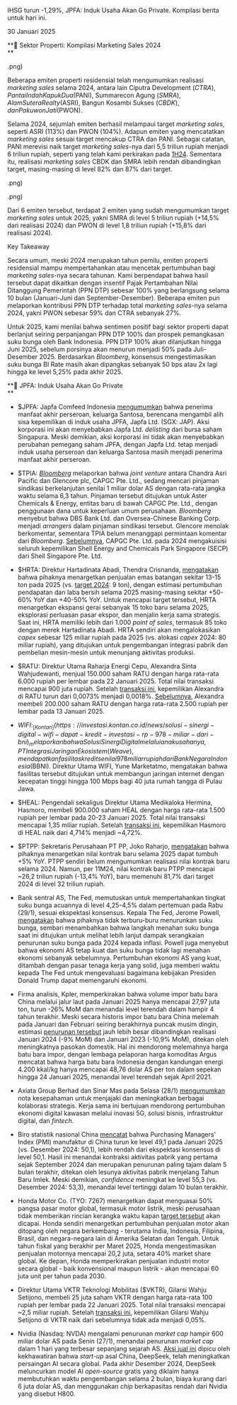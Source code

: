 IHSG turun -1,29%, JPFA: Induk Usaha Akan Go Private. Kompilasi berita untuk hari ini.

30 Januari 2025

**🏡 Sektor Properti: Kompilasi Marketing Sales 2024  
**

.png)

Beberapa emiten properti residensial telah mengumumkan realisasi _marketing sales_ selama 2024, antara lain Ciputra Development ($CTRA), Pantai Indah Kapuk Dua ($PANI), Summarecon Agung ($SMRA), Alam Sutera Realty ($ASRI), Bangun Kosambi Sukses ($CBDK), dan Pakuwon Jati ($PWON).

Selama 2024, sejumlah emiten berhasil melampaui target _marketing sales_, seperti ASRI (113%) dan PWON (104%). Adapun emiten yang mencatatkan _marketing sales_ sesuai target mencakup CTRA dan PANI. Sebagai catatan, PANI merevisi naik target _marketing sales_-nya dari 5,5 triliun rupiah menjadi 6 triliun rupiah, seperti yang telah kami perkirakan pada [1H24](https://snips.stockbit.com/snips-terbaru/sektor-properti-kompilasi-marketing-sales-1h24#:~:text=Sementara%20itu%2C%20marketing%20sales%20PANI%20berpeluang%20melebihi%20target%202024%2C%20sehingga%20perseroan%20berpotensi%20merevisi%20naik%20target%20mereka.). Sementara itu, realisasi _marketing sales_ CBDK dan SMRA lebih rendah dibandingkan target, masing-masing di level 82% dan 87% dari target.

.png)

.png)

Dari 6 emiten tersebut, terdapat 2 emiten yang sudah mengumumkan target _marketing sales_ untuk 2025, yakni SMRA di level 5 triliun rupiah (+14,5% dari realisasi 2024) dan PWON di level 1,8 triliun rupiah (+15,8% dari realisasi 2024).

Key Takeaway

Secara umum, meski 2024 merupakan tahun pemilu, emiten properti residensial mampu mempertahankan atau mencetak pertumbuhan bagi _marketing sales_-nya secara tahunan. Kami berpendapat bahwa hasil tersebut dapat dikaitkan dengan insentif Pajak Pertambahan Nilai Ditanggung Pemerintah (PPN DTP) sebesar 100% yang berlangsung selama 10 bulan (Januari-Juni dan September-Desember). Beberapa emiten pun melaporkan kontribusi PPN DTP terhadap total _marketing sales_-nya selama 2024, yakni PWON sebesar 59% dan CTRA sebanyak 27%.

Untuk 2025, kami menilai bahwa sentimen positif bagi sektor properti dapat berlanjut seiring perpanjangan PPN DTP 100% dan prospek pemangkasan suku bunga oleh Bank Indonesia. PPN DTP 100% akan dilanjutkan hingga Juni 2025, sebelum porsinya akan menurun menjadi 50% pada Juli-Desember 2025. Berdasarkan _Bloomberg_, konsensus mengestimasikan suku bunga BI Rate masih akan dipangkas sebanyak 50 bps atau 2x lagi hingga ke level 5,25% pada akhir 2025.

**🐔 JPFA: Induk Usaha Akan Go Private  
**

- $JPFA: Japfa Comfeed Indonesia [mengumumkan](https://www.idx.co.id/StaticData/NewsAndAnnouncement/ANNOUNCEMENTSTOCK/From_EREP/202501/0085d8ba0a_e118eee4a2.pdf) bahwa penerima manfaat akhir perseroan, keluarga Santosa, berencana mengambil alih sisa kepemilikan di induk usaha JPFA, Japfa Ltd. (SGX: JAP). Aksi korporasi ini akan menyebabkan Japfa Ltd. _delisting_ dari bursa saham Singapura. Meski demikian, aksi korporasi ini tidak akan menyebabkan perubahan pemegang saham JPFA, dengan Japfa Ltd. tetap menjadi induk usaha perseroan dan keluarga Santosa masih menjadi penerima manfaat akhir perseroan.
- $TPIA: _[Bloomberg](https://www.bloomberg.com/news/articles/2025-01-28/glencore-indonesia-jv-eyes-1-billion-sustainability-linked-loan)_ melaporkan bahwa _joint venture_ antara Chandra Asri Pacific dan Glencore plc, CAPGC Pte. Ltd., sedang mencari pinjaman sindikasi berkelanjutan senilai 1 miliar dolar AS dengan rata-rata jangka waktu selama 6,3 tahun. Pinjaman tersebut ditujukan untuk Aster Chemicals & Energy, entitas baru di bawah CAPGC Pte. Ltd., dengan penggunaan dana untuk keperluan umum perusahaan. _Bloomberg_ menyebut bahwa DBS Bank Ltd. dan Oversea-Chinese Banking Corp. menjadi _arrangers_ dalam pinjaman sindikasi tersebut. Glencore menolak berkomentar, sementara TPIA belum menanggapi permintaan komentar dari _Bloomberg_. [Sebelumnya](https://snips.stockbit.com/snips-terbaru/ptba-dan-antm-tebar-dividen-jumbo-musim-dividen-berlanjut#:~:text=%24TPIA%3A%C2%A0Chandra,di%20Pulau%20Jurong.), CAPGC Pte. Ltd. pada 2024 mengakuisisi seluruh kepemilikan Shell Energy and Chemicals Park Singapore (SECP) dari Shell Singapore Pte. Ltd.
- $HRTA: Direktur Hartadinata Abadi, Thendra Crisnanda, [mengatakan](https://investasi.kontan.co.id/news/ini-strategi-hartadinata-hrta-kejar-penjualan-emas-hingga-15-ton-pada-2025) bahwa pihaknya menargetkan penjualan emas batangan sekitar 13-15 ton pada 2025 (vs. [target 2024](https://market.bisnis.com/read/20240424/192/1760193/hartadinata-hrta-bidik-pendapatan-rp189-triliun-2024): 9 ton), dengan estimasi pertumbuhan pendapatan dan laba bersih selama 2025 masing-masing sekitar +50-60% YoY dan +40-50% YoY. Untuk mencapai target tersebut, HRTA menargetkan ekspansi gerai sebanyak 15 toko baru selama 2025, eksplorasi perluasan pasar ekspor, dan menjalin kerja sama strategis. Saat ini, HRTA memiliki lebih dari 1.000 _point of sales_, termasuk 85 toko dengan merek Hartadinata Abadi. HRTA sendiri akan mengalokasikan _capex_ sebesar 125 miliar rupiah pada 2025 (vs. alokasi _capex_ 2024: 80 miliar rupiah), yang ditujukan untuk pengembangan integrasi pabrik dan pembelian mesin-mesin untuk menunjang aktivitas produksi.
- $RATU: Direktur Utama Raharja Energi Cepu, Alexandra Sinta Wahjudewanti, menjual 150.000 saham RATU dengan harga rata-rata 6.000 rupiah per lembar pada 22 Januari 2025. Total nilai transaksi mencapai 900 juta rupiah. Setelah [transaksi ini](https://www.idx.co.id/StaticData/NewsAndAnnouncement/ANNOUNCEMENTSTOCK/From_EREP/202501/871fda0629_9dd05542e7.pdf), kepemilikan Alexandra di RATU turun dari 0,0073% menjadi 0,0018%. [Sebelumnya](https://snips.stockbit.com/snips-terbaru/ekonomi-china-lampaui-ekspektasi-impor-batu-bara-ath#:~:text=%24RATU%3A%C2%A0Direktur%20Utama%20Raharja%20Energi%20Cepu%2C%20Alexandra%20Sinta%20Wahjudewanti%2C%C2%A0membeli%20200.000%20saham%20RATU%C2%A0dengan%20harga%20rata%E2%80%93rata%C2%A02.500%20rupiah%20per%20lembar%C2%A0pada%2013%20Januari%202025.%20Total%20nilai%20transaksi%20mencapai%C2%A0500%20juta%20rupiah.%20Setelah%C2%A0transaksi%20ini%2C%20kepemilikan%20Alexandra%20di%20RATU%20naik%20dari%200%25%20menjadi%200%2C0073%25.), Alexandra membeli 200.000 saham RATU dengan harga rata-rata 2.500 rupiah per lembar pada 13 Januari 2025.
- $WIFI: _[Kontan](https://investasi.kontan.co.id/news/solusi-sinergi-digital-wifi-dapat-kredit-investasi-rp-978-miliar-dari-bni)_ melaporkan bahwa Solusi Sinergi Digital melalui anak usahanya, PT Integrasi Jaringan Ekosistem (Weave), mendapatkan fasilitas kredit senilai 978 miliar rupiah dari Bank Negara Indonesia ($BBNI). Direktur Utama WIFI, Yune Marketatmo, mengatakan bahwa fasilitas tersebut ditujukan untuk membangun jaringan internet dengan kecepatan tinggi hingga 100 Mbps bagi 40 juta rumah tangga di Pulau Jawa.
- $HEAL: Pengendali sekaligus Direktur Utama Medikaloka Hermina, Hasmoro, membeli 900.000 saham HEAL dengan harga rata-rata 1.500 rupiah per lembar pada 20-23 Januari 2025. Total nilai transaksi mencapai 1,35 miliar rupiah. Setelah [transaksi ini](https://www.idx.co.id/StaticData/NewsAndAnnouncement/ANNOUNCEMENTSTOCK/From_EREP/202501/dafb4cde07_491887f303.pdf), kepemilikan Hasmoro di HEAL naik dari 4,714% menjadi ~4,72%.
- $PTPP: Sekretaris Perusahaan PT PP, Joko Raharjo, [mengatakan](https://epaper.kontan.co.id/detail/967168/PTPP-Mengincar-Pertumbuhan-Pendapatan-dan-Laba-) bahwa pihaknya menargetkan nilai kontrak baru selama 2025 dapat tumbuh +5% YoY. PTPP sendiri belum mengumumkan realisasi nilai kontrak baru selama 2024. Namun, per 11M24, nilai kontrak baru PTPP mencapai ~26,2 triliun rupiah (\-13,4% YoY), baru memenuhi 81,7% dari target 2024 di level 32 triliun rupiah.

- Bank sentral AS, The Fed, memutuskan untuk mempertahankan tingkat suku bunga acuannya di level 4,25-4,5% dalam pertemuan pada Rabu (29/1), sesuai ekspektasi konsensus. Kepala The Fed, Jerome Powell, [mengatakan](https://www.bloomberg.com/news/articles/2025-01-29/fed-holds-rates-steady-pausing-for-further-inflation-progress) bahwa pihaknya tidak terburu-buru menurunkan suku bunga, sembari menambahkan bahwa langkah menahan suku bunga saat ini ditujukan untuk melihat lebih lanjut dampak serangkaian penurunan suku bunga pada 2024 kepada inflasi. Powell juga menyebut bahwa ekonomi AS tetap kuat dan suku bunga tidak lagi menahan ekonomi sebanyak sebelumnya. Pertumbuhan ekonomi AS yang kuat, ditambah dengan pasar tenaga kerja yang solid, juga memberi waktu kepada The Fed untuk mengevaluasi bagaimana kebijakan Presiden Donald Trump dapat memengaruhi ekonomi.
- Firma analisis, Kpler, memperkirakan bahwa volume impor batu bara China melalui jalur laut pada Januari 2025 hanya mencapai 27,97 juta ton, turun -26% MoM dan menandai level terendah dalam hampir 4 tahun terakhir. Meski secara historis impor batu bara China melemah pada Januari dan Februari seiring berakhirnya puncak musim dingin, estimasi [penurunan tersebut](https://www.reuters.com/markets/commodities/chinas-iron-ore-coal-imports-ease-january-prices-diverge-russell-2025-01-30/) jauh lebih besar dibandingkan realisasi Januari 2024 (-9% MoM) dan Januari 2023 (-10,9% MoM), ditekan oleh meningkatnya pasokan domestik. Hal ini mendorong melemahnya harga batu bara impor, dengan lembaga pelaporan harga komoditas Argus mencatat bahwa harga batu bara Indonesia dengan kandungan energi 4.200 kkal/kg hanya mencapai 48,76 dolar AS per ton dalam sepekan hingga 24 Januari 2025, menandai level terendah sejak April 2021.
- Axiata Group Berhad dan Sinar Mas pada Selasa (28/1) [mengumumkan](https://katadata.co.id/finansial/korporasi/6798a7f214312/axiata-sinar-mas-teken-dua-kesepakatan-jelang-merger-di-hadapan-prabowo) nota kesepahaman untuk menjajaki dan meningkatkan berbagai kolaborasi strategis. Kerja sama ini bertujuan mendorong pertumbuhan ekonomi digital kawasan melalui inovasi 5G, solusi bisnis, infrastruktur digital, dan _fintech_.
- Biro statistik nasional China [mencatat](https://www.stats.gov.cn/sj/zxfb/202501/t20250127_1958493.html) bahwa Purchasing Managers' Index (PMI) manufaktur di China turun ke level 49,1 pada Januari 2025 (vs. Desember 2024: 50,1), lebih rendah dari ekspektasi konsensus di level 50,1. Hasil ini menandai kontraksi aktivitas pabrik yang pertama sejak September 2024 dan merupakan penurunan paling tajam dalam 5 bulan terakhir, ditekan oleh lesunya aktivitas pabrik menjelang Tahun Baru Imlek. Meski demikian, _confidence_ meningkat ke level 55,3 (vs. Desember 2024: 53,3), menandai level tertinggi dalam 10 bulan terakhir.
- Honda Motor Co. (TYO: 7267) menargetkan dapat menguasai 50% pangsa pasar motor global, termasuk motor listrik, meski perusahaan tidak memberikan rincian kerangka waktu kapan [target tersebut](https://www.bloomberg.com/news/articles/2025-01-28/honda-sets-its-sights-on-50-share-of-world-s-motorcycle-market) akan dicapai. Honda sendiri menargetkan pertumbuhan penjualan motor akan ditopang oleh negara berkembang - terutama India, Indonesia, Filipina, Brasil, dan negara-negara lain di Amerika Selatan dan Tengah. Untuk tahun fiskal yang berakhir per Maret 2025, Honda mengestimasikan penjualan motornya mencapai 20,2 juta, setara 40% market share global. Ke depan, Honda memperkirakan penjualan industri motor secara global - baik konvensional maupun listrik - akan mencapai 60 juta unit per tahun pada 2030.
- Direktur Utama VKTR Teknologi Mobilitas ($VKTR), Gilarsi Wahju Setijono, membeli 25 juta saham VKTR dengan harga rata-rata 100 rupiah per lembar pada 22 Januari 2025. Total nilai transaksi mencapai ~2,5 miliar rupiah. Setelah [transaksi ini](https://www.idx.co.id/StaticData/NewsAndAnnouncement/ANNOUNCEMENTSTOCK/From_EREP/202501/9c5b475233_8df54a3b2a.pdf), kepemilikan Gilarsi Wahju Setijono di VKTR naik dari sebelumnya tidak ada menjadi 0,05%.
- Nvidia (Nasdaq: NVDA) mengalami penurunan _market cap_ hampir 600 miliar dolar AS pada Senin (27/1), menandai penurunan _market cap_ dalam 1 hari yang terbesar sepanjang sejarah AS. [Aksi jual ini](https://www.cnbc.com/2025/01/27/nvidia-sheds-almost-600-billion-in-market-cap-biggest-drop-ever.html) dipicu oleh kekhawatiran bahwa _start-up_ asal China, DeepSeek, telah meningkatkan persaingan AI secara global. Pada akhir Desember 2024, DeepSeek meluncurkan model AI _open-source_ gratis yang diklaim hanya membutuhkan waktu pengembangan selama 2 bulan, biaya kurang dari 6 juta dolar AS, dan menggunakan _chip_ berkapasitas rendah dari Nvidia yang disebut H800.
